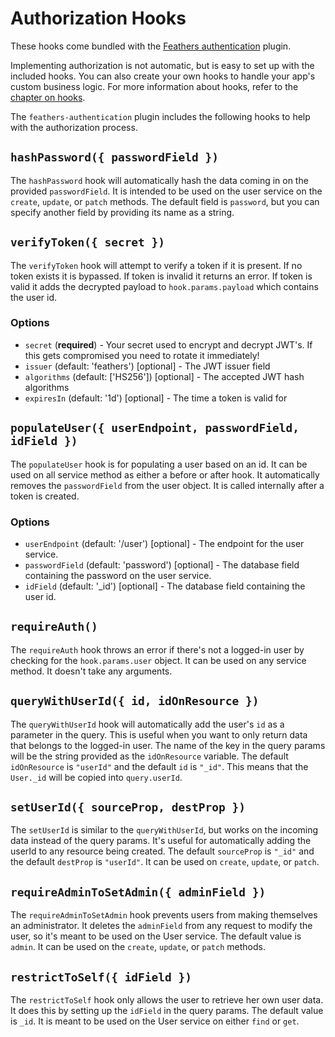 # Authorization Hooks

These hooks come bundled with the [Feathers authentication](https://github.com/feathersjs/feathers-authentication) plugin.

Implementing authorization is not automatic, but is easy to set up with the included hooks.  You can also create your own hooks to handle your app's custom business logic.  For more information about hooks, refer to the [chapter on hooks](hooks/readme.md).

The `feathers-authentication` plugin includes the following hooks to help with the authorization process.

## `hashPassword({ passwordField })`

The `hashPassword` hook will automatically hash the data coming in on the provided `passwordField`. It is intended to be used on the user service on the `create`, `update`, or `patch` methods.  The default field is `password`, but you can specify another field by providing its name as a string.

## `verifyToken({ secret })`

The `verifyToken` hook will attempt to verify a token if it is present. If no token exists it is bypassed. If token is invalid it returns an error. If token is valid it adds the decrypted payload to `hook.params.payload` which contains the user id.

### Options 

- `secret` (**required**) - Your secret used to encrypt and decrypt JWT's. If this gets compromised you need to rotate it immediately!
- `issuer` (default: 'feathers') [optional] - The JWT issuer field
- `algorithms` (default: ['HS256']) [optional] - The accepted JWT hash algorithms
- `expiresIn` (default: '1d') [optional] - The time a token is valid for

## `populateUser({ userEndpoint, passwordField, idField })`

The `populateUser` hook is for populating a user based on an id. It can be used on all service method as either a before or after hook. It automatically removes the `passwordField` from the user object. It is called internally after a token is created.

### Options 

- `userEndpoint` (default: '/user') [optional] - The endpoint for the user service.
- `passwordField` (default: 'password') [optional] - The database field containing the password on the user service.
- `idField` (default: '_id') [optional] - The database field containing the user id.

## `requireAuth()`

The `requireAuth` hook throws an error if there's not a logged-in user by checking for the `hook.params.user` object. It can be used on any service method. It doesn't take any arguments.

## `queryWithUserId({ id, idOnResource })`

The `queryWithUserId` hook will automatically add the user's `id` as a parameter in the query. This is useful when you want to only return data that belongs to the logged-in user. The name of the key in the query params will be the string provided as the `idOnResource` variable.  The default `idOnResource` is `"userId"` and the default `id` is `"_id"`. This means that the `User._id` will be copied into `query.userId`.

## `setUserId({ sourceProp, destProp })`

The `setUserId` is similar to the `queryWithUserId`, but works on the incoming data instead of the query params. It's useful for automatically adding the userId to any resource being created. The default `sourceProp` is `"_id"` and the default `destProp` is `"userId"`.  It can be used on `create`, `update`, or `patch`.

## `requireAdminToSetAdmin({ adminField })`

The `requireAdminToSetAdmin` hook prevents users from making themselves an administrator. It deletes the `adminField` from any request to modify the user, so it's meant to be used on the User service.  The default value is `admin`. It can be used on the `create`, `update`, or `patch` methods.

## `restrictToSelf({ idField })`
The `restrictToSelf` hook only allows the user to retrieve her own user data. It does this by setting up the `idField` in the query params. The default value is `_id`. It is meant to be used on the User service on either `find` or `get`.
